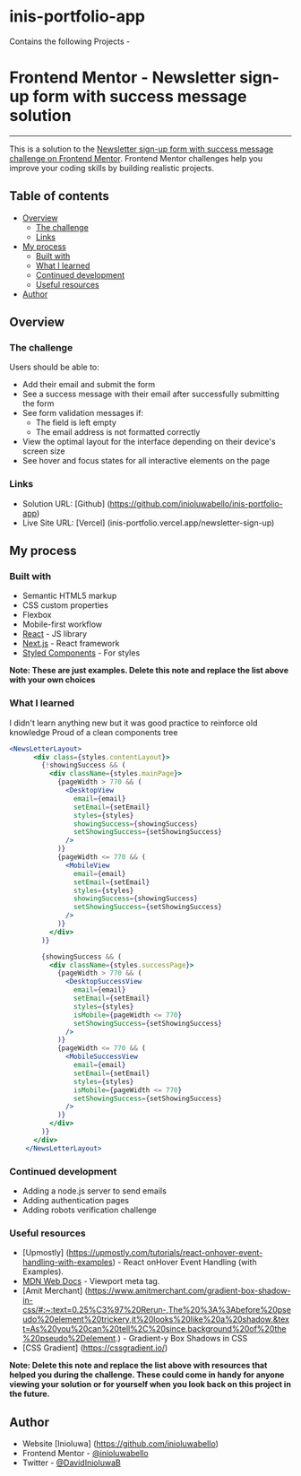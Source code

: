# inis-portfolio-app

Contains the following Projects - 
# Frontend Mentor - Newsletter sign-up form with success message solution
---------------------------------------------------------------------------

This is a solution to the [Newsletter sign-up form with success message challenge on Frontend Mentor](https://www.frontendmentor.io/challenges/newsletter-signup-form-with-success-message-3FC1AZbNrv). Frontend Mentor challenges help you improve your coding skills by building realistic projects. 

## Table of contents

- [Overview](#overview)
  - [The challenge](#the-challenge)
  - [Links](#links)
- [My process](#my-process)
  - [Built with](#built-with)
  - [What I learned](#what-i-learned)
  - [Continued development](#continued-development)
  - [Useful resources](#useful-resources)
- [Author](#author)

## Overview

### The challenge

Users should be able to:

- Add their email and submit the form
- See a success message with their email after successfully submitting the form
- See form validation messages if:
  - The field is left empty
  - The email address is not formatted correctly
- View the optimal layout for the interface depending on their device's screen size
- See hover and focus states for all interactive elements on the page

### Links

- Solution URL: [Github] (https://github.com/inioluwabello/inis-portfolio-app)
- Live Site URL: [Vercel] (inis-portfolio.vercel.app/newsletter-sign-up)

## My process

### Built with

- Semantic HTML5 markup
- CSS custom properties
- Flexbox
- Mobile-first workflow
- [React](https://reactjs.org/) - JS library
- [Next.js](https://nextjs.org/) - React framework
- [Styled Components](https://styled-components.com/) - For styles

**Note: These are just examples. Delete this note and replace the list above with your own choices**

### What I learned

I didn't learn anything new but it was good practice to reinforce old knowledge
Proud of a clean components tree

```jsx
<NewsLetterLayout>
      <div class={styles.contentLayout}>
        {!showingSuccess && (
          <div className={styles.mainPage}>
            {pageWidth > 770 && (
              <DesktopView
                email={email}
                setEmail={setEmail}
                styles={styles}
                showingSuccess={showingSuccess}
                setShowingSuccess={setShowingSuccess}
              />
            )}
            {pageWidth <= 770 && (
              <MobileView
                email={email}
                setEmail={setEmail}
                styles={styles}
                showingSuccess={showingSuccess}
                setShowingSuccess={setShowingSuccess}
              />
            )}
          </div>
        )}

        {showingSuccess && (
          <div className={styles.successPage}>
            {pageWidth > 770 && (
              <DesktopSuccessView
                email={email}
                setEmail={setEmail}
                styles={styles}
                isMobile={pageWidth <= 770}
                setShowingSuccess={setShowingSuccess}
              />
            )}
            {pageWidth <= 770 && (
              <MobileSuccessView
                email={email}
                setEmail={setEmail}
                styles={styles}
                isMobile={pageWidth <= 770}
                setShowingSuccess={setShowingSuccess}
              />
            )}
          </div>
        )}
      </div>
    </NewsLetterLayout>
```

### Continued development

- Adding a node.js server to send emails
- Adding authentication pages
- Adding robots verification challenge

### Useful resources

- [Upmostly] (https://upmostly.com/tutorials/react-onhover-event-handling-with-examples) - React onHover Event Handling (with Examples).
- [MDN Web Docs](https://developer.mozilla.org/en-US/docs/Web/HTML/Viewport_meta_tag) - Viewport meta tag.
- [Amit Merchant] (https://www.amitmerchant.com/gradient-box-shadow-in-css/#:~:text=0.25%C3%97%20Rerun-,The%20%3A%3Abefore%20pseudo%20element%20trickery,it%20looks%20like%20a%20shadow.&text=As%20you%20can%20tell%2C%20since,background%20of%20the%20pseudo%2Delement.) - Gradient-y Box Shadows in CSS
- [CSS Gradient] (https://cssgradient.io/)

**Note: Delete this note and replace the list above with resources that helped you during the challenge. These could come in handy for anyone viewing your solution or for yourself when you look back on this project in the future.**

## Author

- Website [Inioluwa] (https://github.com/inioluwabello)
- Frontend Mentor - [@inioluwabello](https://www.frontendmentor.io/profile/inioluwabello)
- Twitter - [@DavidInioluwaB](https://twitter.com/davidInioluwaB)

